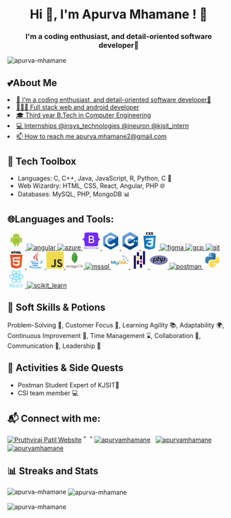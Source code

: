 
<h1 align="center">Hi 👋, I'm Apurva Mhamane ! 🚀</h1>
<h3 align="center">I'm a coding enthusiast, and detail-oriented software developer🌟</h3>
<p align="left"> <img src="https://komarev.com/ghpvc/?username=apurva-mhamane&label=Profile%20views&color=0e75b6&style=flat" alt="apurva-mhamane" /> </p>

<h2 align="left">💕About Me </h2>
<u>
  <li> 👀 I'm a coding enthusiast, and detail-oriented software developer🌟 </li>
  <li>👩🏻‍💻 Full stack web and android developer</li>
  <li>🎓 Third year B.Tech in Computer Engineering</li>
  <li>💻 Internships @insys_technologies @ineuron @kjsit_intern</li>
  <li>📫 How to reach me apurva.mhamane2@gmail.com</li>
 </li>
</u>

<h2 align="left">🔧 Tech Toolbox </h2>
<ul>
  <li>Languages: C, C++, Java, JavaScript, R, Python, C 🚀</li>
  <li>Web Wizardry: HTML, CSS, React, Angular, PHP 🌐</li>
  <li>Databases: MySQL, PHP, MongoDB 📊</li>
</ul>

<h2 align="left"> 🌐Languages and Tools:</h2>
<p align="left"> <a href="https://developer.android.com" target="_blank" rel="noreferrer"> <img src="https://raw.githubusercontent.com/devicons/devicon/master/icons/android/android-original-wordmark.svg" alt="android" width="40" height="40"/> </a> <a href="https://angular.io" target="_blank" rel="noreferrer"> <img src="https://angular.io/assets/images/logos/angular/angular.svg" alt="angular" width="40" height="40"/> </a> <a href="https://azure.microsoft.com/en-in/" target="_blank" rel="noreferrer"> <img src="https://www.vectorlogo.zone/logos/microsoft_azure/microsoft_azure-icon.svg" alt="azure" width="40" height="40"/> </a> <a href="https://getbootstrap.com" target="_blank" rel="noreferrer"> <img src="https://raw.githubusercontent.com/devicons/devicon/master/icons/bootstrap/bootstrap-plain-wordmark.svg" alt="bootstrap" width="40" height="40"/> </a> <a href="https://www.cprogramming.com/" target="_blank" rel="noreferrer"> <img src="https://raw.githubusercontent.com/devicons/devicon/master/icons/c/c-original.svg" alt="c" width="40" height="40"/> </a> <a href="https://www.w3schools.com/cpp/" target="_blank" rel="noreferrer"> <img src="https://raw.githubusercontent.com/devicons/devicon/master/icons/cplusplus/cplusplus-original.svg" alt="cplusplus" width="40" height="40"/> </a> <a href="https://www.w3schools.com/css/" target="_blank" rel="noreferrer"> <img src="https://raw.githubusercontent.com/devicons/devicon/master/icons/css3/css3-original-wordmark.svg" alt="css3" width="40" height="40"/> </a> <a href="https://www.figma.com/" target="_blank" rel="noreferrer"> <img src="https://www.vectorlogo.zone/logos/figma/figma-icon.svg" alt="figma" width="40" height="40"/> </a> <a href="https://cloud.google.com" target="_blank" rel="noreferrer"> <img src="https://www.vectorlogo.zone/logos/google_cloud/google_cloud-icon.svg" alt="gcp" width="40" height="40"/> </a> <a href="https://git-scm.com/" target="_blank" rel="noreferrer"> <img src="https://www.vectorlogo.zone/logos/git-scm/git-scm-icon.svg" alt="git" width="40" height="40"/> </a> <a href="https://www.w3.org/html/" target="_blank" rel="noreferrer"> <img src="https://raw.githubusercontent.com/devicons/devicon/master/icons/html5/html5-original-wordmark.svg" alt="html5" width="40" height="40"/> </a> <a href="https://www.java.com" target="_blank" rel="noreferrer"> <img src="https://raw.githubusercontent.com/devicons/devicon/master/icons/java/java-original.svg" alt="java" width="40" height="40"/> </a> <a href="https://developer.mozilla.org/en-US/docs/Web/JavaScript" target="_blank" rel="noreferrer"> <img src="https://raw.githubusercontent.com/devicons/devicon/master/icons/javascript/javascript-original.svg" alt="javascript" width="40" height="40"/> </a> <a href="https://www.mongodb.com/" target="_blank" rel="noreferrer"> <img src="https://raw.githubusercontent.com/devicons/devicon/master/icons/mongodb/mongodb-original-wordmark.svg" alt="mongodb" width="40" height="40"/> </a> <a href="https://www.microsoft.com/en-us/sql-server" target="_blank" rel="noreferrer"> <img src="https://www.svgrepo.com/show/303229/microsoft-sql-server-logo.svg" alt="mssql" width="40" height="40"/> </a> <a href="https://www.mysql.com/" target="_blank" rel="noreferrer"> <img src="https://raw.githubusercontent.com/devicons/devicon/master/icons/mysql/mysql-original-wordmark.svg" alt="mysql" width="40" height="40"/> </a> <a href="https://pandas.pydata.org/" target="_blank" rel="noreferrer"> <img src="https://raw.githubusercontent.com/devicons/devicon/2ae2a900d2f041da66e950e4d48052658d850630/icons/pandas/pandas-original.svg" alt="pandas" width="40" height="40"/> </a> <a href="https://www.php.net" target="_blank" rel="noreferrer"> <img src="https://raw.githubusercontent.com/devicons/devicon/master/icons/php/php-original.svg" alt="php" width="40" height="40"/> </a> <a href="https://postman.com" target="_blank" rel="noreferrer"> <img src="https://www.vectorlogo.zone/logos/getpostman/getpostman-icon.svg" alt="postman" width="40" height="40"/> </a> <a href="https://www.python.org" target="_blank" rel="noreferrer"> <img src="https://raw.githubusercontent.com/devicons/devicon/master/icons/python/python-original.svg" alt="python" width="40" height="40"/> </a> <a href="https://reactjs.org/" target="_blank" rel="noreferrer"> <img src="https://raw.githubusercontent.com/devicons/devicon/master/icons/react/react-original-wordmark.svg" alt="react" width="40" height="40"/> </a> <a href="https://scikit-learn.org/" target="_blank" rel="noreferrer"> <img src="https://upload.wikimedia.org/wikipedia/commons/0/05/Scikit_learn_logo_small.svg" alt="scikit_learn" width="40" height="40"/> </a> </p>

<h2 align="left">🌈 Soft Skills & Potions </h2>
Problem-Solving 🧠, Customer Focus 🎯, Learning Agility 📚, Adaptability 🌍, Continuous Improvement 🔄, Time Management ⌛, Collaboration 👫, Communication 📢, Leadership 🚀

<h2 align="left">🎉 Activities & Side Quests </h2>
<ul>
  <li>Postman Student Expert of KJSIT💌</li>
  <li>CSI team member 💻</li>
</ul>

<h2 align="left"> 📬 Connect with me:</h2>
<p align="left">
<a href="https://apurva-mhamane.github.io/" rel="nofollow"><img align="center" src="https://camo.githubusercontent.com/21dc7ea31526271d3ea7ae7fea12e69d520c81e66f10014770ef29dd9fbc48d9/68747470733a2f2f656e637279707465642d74626e302e677374617469632e636f6d2f696d616765733f713d74626e3a414e6439476351336342695f474e3572735538435970616166646a4a7144394646482d5f4d446a4f747726757371703d434155" alt="Pruthviraj Patil Website" height="30" width="35" data-canonical-src="https://encrypted-tbn0.gstatic.com/images?q=tbn:ANd9GcQ3cBi_GN5rsU8CYpaafdjJqD9FFH-_MDjOtw&amp;usqp=CAU" style="max-width: 100%;"></a>
" &nbsp;"
<a href="https://linkedin.com/in/apurvamhamane" target="blank"><img align="center" src="https://raw.githubusercontent.com/rahuldkjain/github-profile-readme-generator/master/src/images/icons/Social/linked-in-alt.svg" alt="apurvamhamane" height="30" width="40" /></a>
 &nbsp;
<a href="https://fb.com/apurvamhamane" target="blank"><img align="center" src="https://raw.githubusercontent.com/rahuldkjain/github-profile-readme-generator/master/src/images/icons/Social/facebook.svg" alt="apurvamhamane" height="30" width="40" /></a>
<a href="https://instagram.com/apurvamhamane" target="blank"><img align="center" src="https://raw.githubusercontent.com/rahuldkjain/github-profile-readme-generator/master/src/images/icons/Social/instagram.svg" alt="apurvamhamane" height="30" width="40" /></a>
</p>
<h2 align="left"> 📊 Streaks and Stats </h2>
<p><img align="left" src="https://github-readme-stats.vercel.app/api/top-langs?username=apurva-mhamane&show_icons=true&locale=en&layout=compact" alt="apurva-mhamane" /></p>

<p>&nbsp;<img align="center" src="https://github-readme-stats.vercel.app/api?username=apurva-mhamane&show_icons=true&locale=en" alt="apurva-mhamane" /></p>

<p><img align="center" src="https://github-readme-streak-stats.herokuapp.com/?user=apurva-mhamane&" alt="apurva-mhamane" /></p>



